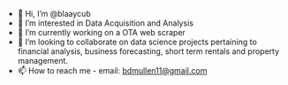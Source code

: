 - 👋 Hi, I’m @blaaycub
- 👀 I’m interested in Data Acquisition and Analysis
- 🌱 I’m currently working on a OTA web scraper
- 💞️ I’m looking to collaborate on data science projects pertaining to financial analysis, business forecasting, short term rentals and property management. 
- 📫 How to reach me - email: bdmullen11@gmail.com

<!---
blaaycub/blaaycub is a ✨ special ✨ repository because its `README.md` (this file) appears on your GitHub profile.
You can click the Preview link to take a look at your changes.
--->
